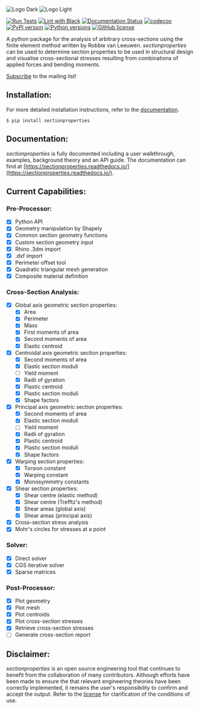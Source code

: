 ![Logo Dark](docs/source/images/logo_dark.png#gh-dark-mode-only)
![Logo Light](docs/source/images/logo.png#gh-light-mode-only)

[![Run Tests](https://github.com/robbievanleeuwen/section-properties/actions/workflows/tests.yml/badge.svg)](https://github.com/robbievanleeuwen/section-properties/actions/workflows/tests.yml) [![Lint with Black](https://github.com/robbievanleeuwen/section-properties/actions/workflows/black.yml/badge.svg)](https://github.com/robbievanleeuwen/section-properties/actions/workflows/black.yml) [![Documentation Status](https://readthedocs.org/projects/sectionproperties/badge/?version=latest)](https://sectionproperties.readthedocs.io/en/latest/?badge=latest)
 [![codecov](https://codecov.io/gh/robbievanleeuwen/section-properties/branch/master/graph/badge.svg?token=QCH9J4SG6P)](https://codecov.io/gh/robbievanleeuwen/section-properties) [![PyPI version](https://badge.fury.io/py/sectionproperties.svg)](https://badge.fury.io/py/sectionproperties) [![Python versions](https://img.shields.io/badge/python-3.7%20%7C%203.8%20%7C%203.9-blue?style=flat&logo=python)](https://badge.fury.io/py/sectionproperties) [![GitHub license](https://img.shields.io/github/license/robbievanleeuwen/section-properties)](https://github.com/robbievanleeuwen/section-properties/blob/master/LICENSE.md)

A python package for the analysis of arbitrary cross-sections using the finite element method written by Robbie van Leeuwen. *sectionproperties* can be used to determine section properties to be used in structural design and visualise cross-sectional stresses resulting from combinations of applied forces and bending moments.

[Subscribe](http://eepurl.com/dMMUeg) to the mailing list!

## Installation:

For more detailed installation instructions, refer to the [documentation](https://sectionproperties.readthedocs.io/en/latest/rst/installation.html).

```
$ pip install sectionproperties
```

## Documentation:

*sectionproperties* is fully documented including a user walkthrough, examples, background theory and an API guide. The documentation can find at [https://sectionproperties.readthedocs.io/](https://sectionproperties.readthedocs.io/).

## Current Capabilities:

### Pre-Processor:
- [x] Python API
- [x] Geometry manipulation by Shapely
- [x] Common section geometry functions
- [x] Custom section geometry input
- [x] Rhino .3dm import
- [x] .dxf import
- [x] Perimeter offset tool
- [x] Quadratic triangular mesh generation
- [x] Composite material definition

### Cross-Section Analysis:
- [x] Global axis geometric section properties:
  - [x] Area
  - [x] Perimeter
  - [x] Mass
  - [x] First moments of area
  - [x] Second moments of area
  - [x] Elastic centroid
- [x] Centroidal axis geometric section properties:
  - [x] Second moments of area
  - [x] Elastic section moduli
  - [ ] Yield moment
  - [x] Radii of gyration
  - [x] Plastic centroid
  - [x] Plastic section moduli
  - [x] Shape factors
- [x] Principal axis geometric section properties:
  - [x] Second moments of area
  - [x] Elastic section moduli
  - [ ] Yield moment
  - [x] Radii of gyration
  - [x] Plastic centroid
  - [x] Plastic section moduli
  - [x] Shape factors
- [x] Warping section properties:
  - [x] Torsion constant
  - [x] Warping constant
  - [x] Monosymmetry constants
- [x] Shear section properties:
  - [x] Shear centre (elastic method)
  - [x] Shear centre (Trefftz's method)
  - [x] Shear areas (global axis)
  - [x] Shear areas (principal axis)
- [x] Cross-section stress analysis
- [x] Mohr's circles for stresses at a point

### Solver:
- [x] Direct solver
- [x] CGS iterative solver
- [x] Sparse matrices

### Post-Processor:
- [x] Plot geometry
- [x] Plot mesh
- [x] Plot centroids
- [x] Plot cross-section stresses
- [x] Retrieve cross-section stresses
- [ ] Generate cross-section report

## Disclaimer:

*sectionproperties* is an open source engineering tool that continues to benefit from the collaboration of many contributors. Although efforts have been made to ensure the that relevant engineering theories have been correctly implemented, it remains the user's responsibility to confirm and accept the output. Refer to the [license](LICENSE.md) for clarification of the conditions of use.
